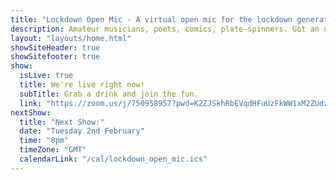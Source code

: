 ```yaml
---
title: "Lockdown Open Mic - A virtual open mic for the lockdown generation"
description: Amateur musicians, poets, comics, plate-spinners. Got an urge to perform in this time of social distancing and isolation? We’re here for you. The pubs and clubs might be closed and your favourite local open-mic night sadly on hiatus but you can join our friendly virtual, online open mic and share in the entertainment. Anything goes; singing, acoustic music, spoken word, comedy. Whatever you've got, we'd love to see it.
layout: "layouts/home.html"
showSiteHeader: true
showSitefooter: true
show:
  isLive: true
  title: We're live right now!
  subTitle: Grab a drink and join the fun.
  link: "https://zoom.us/j/750958957?pwd=K2ZJSkhRbEVqdHFuUzFkWW1xM2ZUdz09"
nextShow:
  title: "Next Show:"
  date: "Tuesday 2nd February"
  time: "8pm"
  timeZone: "GMT"
  calendarLink: "/cal/lockdown_open_mic.ics"
---
```

